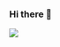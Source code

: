 ### Hi there 👋
<div>
  <img src="https://unsplash.com/es/fotos/macbook-pro-encendido-con-pantalla-de-codigos-de-programacion-f77Bh3inUpE">
</div>
